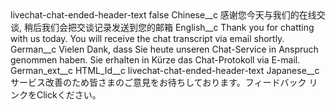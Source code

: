 <?xml version="1.0" encoding="UTF-8"?>
<CustomMetadata xmlns="http://soap.sforce.com/2006/04/metadata" xmlns:xsi="http://www.w3.org/2001/XMLSchema-instance" xmlns:xsd="http://www.w3.org/2001/XMLSchema">
    <label>livechat-chat-ended-header-text</label>
    <protected>false</protected>
    <values>
        <field>Chinese__c</field>
        <value xsi:type="xsd:string">感谢您今天与我们的在线交谈, 稍后我们会把交谈记录发送到您的邮箱</value>
    </values>
    <values>
        <field>English__c</field>
        <value xsi:type="xsd:string">Thank you for chatting with us today.  You will receive the chat transcript via email shortly.</value>
    </values>
    <values>
        <field>German__c</field>
        <value xsi:type="xsd:string">Vielen Dank, dass Sie heute unseren Chat-Service in Anspruch genommen haben.  Sie erhalten in Kürze das Chat-Protokoll via E-mail.</value>
    </values>
    <values>
        <field>German_ext__c</field>
        <value xsi:nil="true"/>
    </values>
    <values>
        <field>HTML_Id__c</field>
        <value xsi:type="xsd:string">livechat-chat-ended-header-text</value>
    </values>
    <values>
        <field>Japanese__c</field>
        <value xsi:type="xsd:string">サービス改善のため皆さまのご意見をお待ちしております。フィードバック リンクをClickください。</value>
    </values>
</CustomMetadata>
